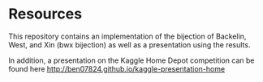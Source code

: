 # Resources
This repository contains an implementation of the bijection of Backelin, West, and Xin (bwx bijection)
as well as a presentation using the results.

In addition, a presentation on the Kaggle Home Depot competition can be found here http://ben07824.github.io/kaggle-presentation-home
